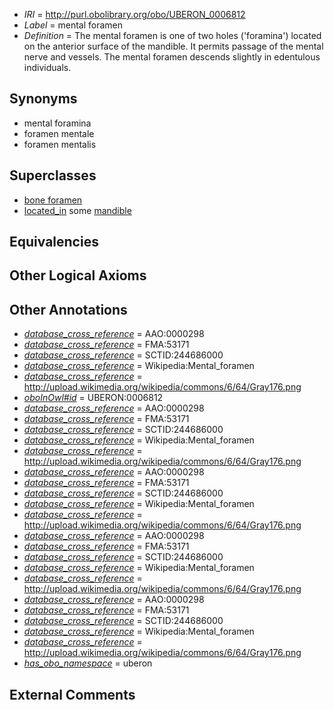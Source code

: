  * *IRI* = http://purl.obolibrary.org/obo/UBERON_0006812
 * *Label* = mental foramen
 * *Definition* = The mental foramen is one of two holes ('foramina') located on the anterior surface of the mandible. It permits passage of the mental nerve and vessels. The mental foramen descends slightly in edentulous individuals.

## Synonyms

 * mental foramina
 * foramen mentale
 * foramen mentalis

## Superclasses

 * [bone foramen](../../UBERON/44/UBERON_0005744.md)
 * [located_in](../../RO/25/RO_0001025.md) some [mandible](../../UBERON/84/UBERON_0001684.md)

## Equivalencies


## Other Logical Axioms


## Other Annotations

 * *[database_cross_reference](../../ef/oboInOwl#hasDbXref.md)* = AAO:0000298
 * *[database_cross_reference](../../ef/oboInOwl#hasDbXref.md)* = FMA:53171
 * *[database_cross_reference](../../ef/oboInOwl#hasDbXref.md)* = SCTID:244686000
 * *[database_cross_reference](../../ef/oboInOwl#hasDbXref.md)* = Wikipedia:Mental_foramen
 * *[database_cross_reference](../../ef/oboInOwl#hasDbXref.md)* = http://upload.wikimedia.org/wikipedia/commons/6/64/Gray176.png
 * *[oboInOwl#id](../../id/oboInOwl#id.md)* = UBERON:0006812
 * *[database_cross_reference](../../ef/oboInOwl#hasDbXref.md)* = AAO:0000298
 * *[database_cross_reference](../../ef/oboInOwl#hasDbXref.md)* = FMA:53171
 * *[database_cross_reference](../../ef/oboInOwl#hasDbXref.md)* = SCTID:244686000
 * *[database_cross_reference](../../ef/oboInOwl#hasDbXref.md)* = Wikipedia:Mental_foramen
 * *[database_cross_reference](../../ef/oboInOwl#hasDbXref.md)* = http://upload.wikimedia.org/wikipedia/commons/6/64/Gray176.png
 * *[database_cross_reference](../../ef/oboInOwl#hasDbXref.md)* = AAO:0000298
 * *[database_cross_reference](../../ef/oboInOwl#hasDbXref.md)* = FMA:53171
 * *[database_cross_reference](../../ef/oboInOwl#hasDbXref.md)* = SCTID:244686000
 * *[database_cross_reference](../../ef/oboInOwl#hasDbXref.md)* = Wikipedia:Mental_foramen
 * *[database_cross_reference](../../ef/oboInOwl#hasDbXref.md)* = http://upload.wikimedia.org/wikipedia/commons/6/64/Gray176.png
 * *[database_cross_reference](../../ef/oboInOwl#hasDbXref.md)* = AAO:0000298
 * *[database_cross_reference](../../ef/oboInOwl#hasDbXref.md)* = FMA:53171
 * *[database_cross_reference](../../ef/oboInOwl#hasDbXref.md)* = SCTID:244686000
 * *[database_cross_reference](../../ef/oboInOwl#hasDbXref.md)* = Wikipedia:Mental_foramen
 * *[database_cross_reference](../../ef/oboInOwl#hasDbXref.md)* = http://upload.wikimedia.org/wikipedia/commons/6/64/Gray176.png
 * *[database_cross_reference](../../ef/oboInOwl#hasDbXref.md)* = AAO:0000298
 * *[database_cross_reference](../../ef/oboInOwl#hasDbXref.md)* = FMA:53171
 * *[database_cross_reference](../../ef/oboInOwl#hasDbXref.md)* = SCTID:244686000
 * *[database_cross_reference](../../ef/oboInOwl#hasDbXref.md)* = Wikipedia:Mental_foramen
 * *[database_cross_reference](../../ef/oboInOwl#hasDbXref.md)* = http://upload.wikimedia.org/wikipedia/commons/6/64/Gray176.png
 * *[has_obo_namespace](../../ce/oboInOwl#hasOBONamespace.md)* = uberon

## External Comments

